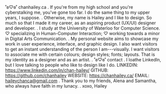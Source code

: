 ˚ʚ♡ɞ˚
chanhailey.ca
.
If you're from my high school and you're cyberstalking me, you've gone too far.
I do the same thing to my upper years, I suppose.
.
Otherwise, my name is Hailey and I like to design. So much so that I made it my career,
as an aspiring product (UX/UI) designer and developer.
.
I study at the University of Waterloo for Computer Science.
♡ specializing in Human-Computer Interaction;
♡ working towards a minor in Digital Arts Communication.
.
My personal website aims to showcase my work in user experience, interface, and graphic design.
I also want visitors to get an instant understanding of the person I am---visually.
I want visitors to associate me with certain colours; design styles; fonts; layouts.
That is my identity as a designer and as an artist.
.
˚ʚ♡ɞ˚
contact
.
I loathe LinkedIn, but I love talking to people who like to design like I do.
LINKEDIN: https://www.linkedin.com/in/chan-hailey/
GITHUB: https://github.com/chanhailey
WEBSITE: https://chanhailey.ca/
EMAIL: haileychanca@gmail.com
.
Thank you to my friends, Alena and Samantha, who always have faith in my lunacy.
.
xoxo, Hailey
